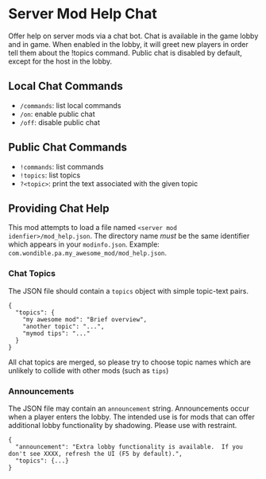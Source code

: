 # Server Mod Help Chat

Offer help on server mods via a chat bot.  Chat is available in the game lobby and in game.  When enabled in the lobby, it will greet new players in order tell them about the !topics command.  Public chat is disabled by default, except for the host in the lobby.

## Local Chat Commands

- `/commands`: list local commands
- `/on`: enable public chat
- `/off`: disable public chat

## Public Chat Commands

- `!commands`: list commands
- `!topics`: list topics
- `?<topic>`: print the text associated with the given topic

## Providing Chat Help

This mod attempts to load a file named `<server mod idenfier>/mod_help.json`.  The directory name *must* be the same identifier which appears in your `modinfo.json`.  Example: `com.wondible.pa.my_awesome_mod/mod_help.json`.

### Chat Topics

The JSON file should contain a `topics` object with simple topic-text pairs.

    {
      "topics": {
        "my awesome mod": "Brief overview",
        "another topic": "...",
        "mymod tips": "..."
      }
    }

All chat topics are merged, so please try to choose topic names which are unlikely to collide with other mods (such as `tips`)

### Announcements

The JSON file may contain an `announcement` string.  Announcements occur when a player enters the lobby. The intended use is for mods that can offer additional lobby functionality by shadowing. Please use with restraint.

    {
      "announcement": "Extra lobby functionality is available.  If you don't see XXXX, refresh the UI (F5 by default).",
      "topics": {...}
    }
